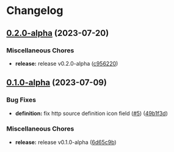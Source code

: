 # Changelog

## [0.2.0-alpha](https://github.com/instill-ai/connector-source/compare/v0.1.0-alpha...v0.2.0-alpha) (2023-07-20)


### Miscellaneous Chores

* **release:** release v0.2.0-alpha ([c956220](https://github.com/instill-ai/connector-source/commit/c956220dd44a6f0964e3b10354ceaf4f4e7ae92c))

## [0.1.0-alpha](https://github.com/instill-ai/connector-source/compare/v0.1.0-alpha...v0.1.0-alpha) (2023-07-09)


### Bug Fixes

* **definition:** fix http source definition icon field ([#5](https://github.com/instill-ai/connector-source/issues/5)) ([49b1f3d](https://github.com/instill-ai/connector-source/commit/49b1f3d6f9efdfe0db9cdff46ddf04776f68124c))


### Miscellaneous Chores

* **release:** release v0.1.0-alpha ([6d65c9b](https://github.com/instill-ai/connector-source/commit/6d65c9ba7730216aaea15bdfe95cedde963a0c80))
